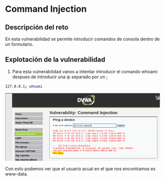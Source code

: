 # Command Injection

## Descripción del reto

En esta vulnerabilidad se permite introducir comandos de consola dentro de un formulario.

## Explotación de la vulnerabilidad

1. Para esta vulnerabilidad vanos a intentar introducir el comando whoami despues de introducir una ip separado por un ;

```bash
127.0.0.1; whoami
```

![Command Injection](/img/CommandInjection/Captura1.png)

Con esto podemos ver que el usuario acual en el que nos encontramos es www-data.